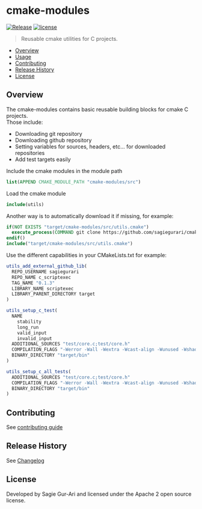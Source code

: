 # cmake-modules

[![Release](https://img.shields.io/github/v/release/sagiegurari/cmake-modules)](https://github.com/sagiegurari/cmake-modules/releases)
[![license](https://img.shields.io/github/license/sagiegurari/cmake-modules)](https://github.com/sagiegurari/cmake-modules/blob/master/LICENSE)

> Reusable cmake utilities for C projects.

* [Overview](#overview)
* [Usage](#usage)
* [Contributing](.github/CONTRIBUTING.md)
* [Release History](CHANGELOG.md)
* [License](#license)

<a name="overview"></a>
## Overview
The cmake-modules contains basic reusable building blocks for cmake C projects.<br>
Those include:

* Downloading git repository
* Downloading github repository
* Setting variables for sources, headers, etc... for downloaded repositories
* Add test targets easily

<a name="usage"></a>

Include the cmake modules in the module path

```cmake
list(APPEND CMAKE_MODULE_PATH "cmake-modules/src")
```

Load the cmake module

```cmake
include(utils)
```

Another way is to automatically download it if missing, for example:

```cmake
if(NOT EXISTS "target/cmake-modules/src/utils.cmake")
  execute_process(COMMAND git clone https://github.com/sagiegurari/cmake-modules.git)
endif()
include("target/cmake-modules/src/utils.cmake")
```

Use the different capabilities in your CMakeLists.txt for example:

```cmake
utils_add_external_github_lib(
  REPO_USERNAME sagiegurari
  REPO_NAME c_scriptexec
  TAG_NAME "0.1.3"
  LIBRARY_NAME scriptexec
  LIBRARY_PARENT_DIRECTORY target
)

utils_setup_c_test(
  NAME
    stability
    long_run
    valid_input
    invalid_input
  ADDITIONAL_SOURCES "test/core.c;test/core.h"
  COMPILATION_FLAGS "-Werror -Wall -Wextra -Wcast-align -Wunused -Wshadow -Wpedantic"
  BINARY_DIRECTORY "target/bin"
)

utils_setup_c_all_tests(
  ADDITIONAL_SOURCES "test/core.c;test/core.h"
  COMPILATION_FLAGS "-Werror -Wall -Wextra -Wcast-align -Wunused -Wshadow -Wpedantic"
  BINARY_DIRECTORY "target/bin"
)
```

## Contributing
See [contributing guide](.github/CONTRIBUTING.md)

<a name="history"></a>
## Release History

See [Changelog](CHANGELOG.md)

<a name="license"></a>
## License
Developed by Sagie Gur-Ari and licensed under the Apache 2 open source license.
